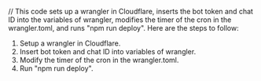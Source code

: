 // This code sets up a wrangler in Cloudflare, inserts the bot token and chat ID into the variables of wrangler, modifies the timer of the cron in the wrangler.toml, and runs "npm run deploy".
Here are the steps to follow:

1. Setup a wrangler in Cloudflare.
2. Insert bot token and chat ID into variables of wrangler.
3. Modify the timer of the cron in the wrangler.toml.
4. Run "npm run deploy".